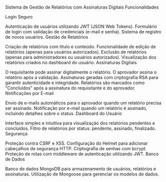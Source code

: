 Sistema de Gestão de Relatórios com Assinaturas Digitais
Funcionalidades

Login Seguro

Autenticação de usuários utilizando JWT (JSON Web Tokens).
Formulário de login com validação de credenciais (e-mail e senha).
Sistema de registro de novos usuários.
Gestão de Relatórios

Criação de relatórios com título e conteúdo.
Funcionalidade de edição de relatórios (apenas para usuários autorizados).
Exclusão de relatórios (apenas para administradores ou usuários autorizados).
Visualização dos relatórios criados no dashboard do usuário.
Assinaturas Digitais

O requisitante pode assinar digitalmente o relatório.
O aprovador assina o relatório após a validação.
Assinaturas geradas com criptografia RSA para garantir autenticidade e integridade.
Relatórios são marcados como "Concluídos" após a assinatura do requisitante e do aprovador.
Notificações por E-mail

Envio de e-mails automáticos para o aprovador quando um relatório precisa ser assinado.
Notificação por e-mail quando um relatório é assinado, incluindo detalhes sobre o status.
Dashboard do Usuário

Interface simples e intuitiva para visualização dos relatórios pendentes e concluídos.
Filtro de relatórios por status: pendente, assinado, finalizado.
Segurança

Proteção contra CSRF e XSS.
Configuração do Helmet para adicionar cabeçalhos de segurança HTTP.
Criptografia de senhas com bcrypt.
Proteção de rotas com middleware de autenticação utilizando JWT.
Banco de Dados

Banco de dados MongoDB para armazenamento de usuários, relatórios e assinaturas.
Utilização de Mongoose para gerenciar os modelos de dados.
